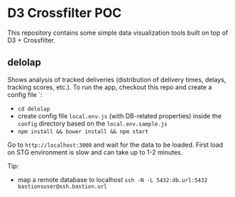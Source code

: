 # D3 Crossfilter POC

This repository contains some simple data visualization tools built on top of D3 + Crossfilter.

## delolap

Shows analysis of tracked deliveries (distribution of delivery times, delays, tracking scores, etc.).
To run the app, checkout this repo and create a config file `:
- `cd delolap`
- create config file `local.env.js` (with DB-related properties) inside the `config` directory based on the `local.env.sample.js` 
- `npm install && bower install && npm start`

Go to `http://localhost:3000` and wait for the data to be loaded. First load on STG environment is slow and can take up to 1-2 minutes.

Tip:
- map a remote database to localhost `ssh -N -L 5432:db.url:5432 bastionsuser@ssh.bastion.url`